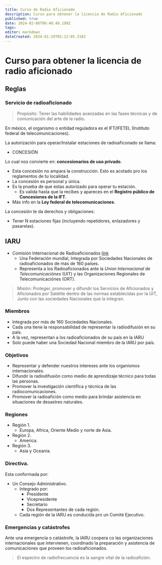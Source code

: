 ```yaml
---
title: Curso de Radio Aficionado
description: Curso para obtener la licencia de Radio Aficionado
published: true
date: 2024-02-06T06:40:49.199Z
tags: 
editor: markdown
dateCreated: 2024-01-29T05:12:05.318Z
---
```


# Curso para obtener la licencia de radio aficionado

## Reglas
### Servicio de radioaficionado

> Propósito:
> Tener las habilidades avanzadas en las fases técnicas y de comunicación del arte de la radio.

En méxico, el organismo o entidad reguladora es el IFT/IFETEL (Instituto federal de telecomunicaciones).

La autorización para operar/Instalar estaciones de radioaficonado se llama:
- CONCESIÓN

Lo cual nos convierte en: **concesionarios de uso privado**.

- Esta concesión no ampara la construcción. Esto es acotado pro los reglamentos de tu localidad.
- La concesión es personal y única.
- Es la prueba de que estas autorizado para operar tu estación.
    - Es valida hasta que la recibes y apareces en el **Registro público de Concesiones de la IFT**.
- Más info en la **Ley federal de telecomunicaciones**.

La concesión te da derechos y obligaciones:
- Tener N estaciones fijas (incluyendo repetidores, enlazadores y pasarelas).

## IARU
- Comisión Internacional de Radioaficionados [link](https://www.iaru-r2.org/referencias/recursos-para-sociedades-miembros/que-es-la-iaru/)
    - Una Federación mundial, Integrada por Sociedades Nacionales de radioaficionados de más de 160 países.
    - Representa a los Radioaficionados ante la *Union Internacional de Telecomunicaciónes* (UIT) y las Organizaciones Regionales de Telecomunicaciónes (ORT).

> Misión:
Proteger, promover y difundir los Servicios de Aficionados y Aficionados por Satélite dentro de las normas establecidas por la UIT, Junto con las sociedades Nacionales que la integran.

### Miembros
- Integrada por más de 160 Sociedades Nacionales.
- Cada una tiene la responsabilidad de representar la radiodifusión en su país.
- A la vez, representan a los radioaficionados de su país en la IARU
- Solo puede haber una Sociedad Nacional miembro de la IARU por país.

### Objetivos
- Representar y defender nuestros intereses ante los organismos internacionales.
- Difundir la radiodifusión como medio de aprendizaje técnico para todas las personas.
- Promover la investigación científica y técnica de las radiocomunicaciones.
- Promover la radioafición como medio para brindar asistencia en situaciones de desastres naturales.

### Regiones
- Región 1.
    - Europa, Africa, Oriente Medio y norte de Asia.
- Región 2.
    - America.
- Región 3.
    - Asia y Oceania.

### Directiva.
Esta conformada por:
- Un Consejo Administrativo.
    - Integrado por:
        - Presidente
        - Vicepresidente
        - Secretario
        - Dos Representantes de cada región.
    - Cada región de la IARU es conducida pro un Comité Ejecutivo.

### Emergencias y catástrofes
Ante una emergencia o catástrofe, la IARU coopera co las organizaciones
internacionales que intervienen, coordinado la preparación y asistencia de
comunicaciones que proveen los radioaficionados.

> El espectro de radiofrecuencia es la sangre vital de la radioafición.

